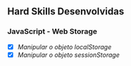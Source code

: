 ## Hard Skills Desenvolvidas 

### JavaScript - Web Storage

- [X] _Manipular o objeto localStorage_
- [X] _Manipular o objeto sessionStorage_
